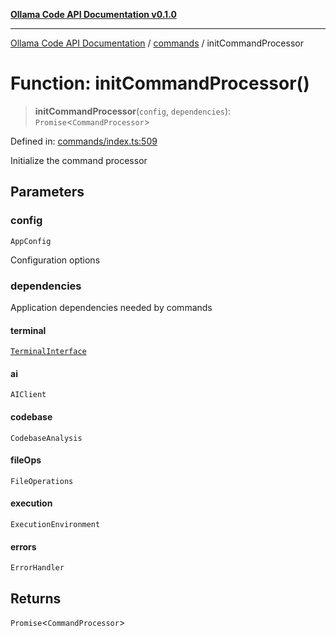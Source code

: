 [**Ollama Code API Documentation v0.1.0**](../../README.md)

***

[Ollama Code API Documentation](../../modules.md) / [commands](../README.md) / initCommandProcessor

# Function: initCommandProcessor()

> **initCommandProcessor**(`config`, `dependencies`): `Promise`\<`CommandProcessor`\>

Defined in: [commands/index.ts:509](https://github.com/erichchampion/ollama-code/blob/1174940021f16bcb3532cf8cda9d6c9f9b0e072f/ollama-code/src/commands/index.ts#L509)

Initialize the command processor

## Parameters

### config

`AppConfig`

Configuration options

### dependencies

Application dependencies needed by commands

#### terminal

[`TerminalInterface`](../../terminal/interfaces/TerminalInterface.md)

#### ai

`AIClient`

#### codebase

`CodebaseAnalysis`

#### fileOps

`FileOperations`

#### execution

`ExecutionEnvironment`

#### errors

`ErrorHandler`

## Returns

`Promise`\<`CommandProcessor`\>
